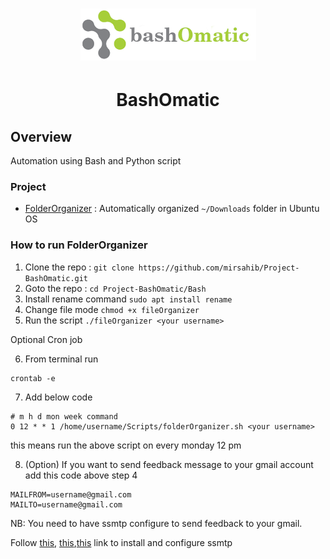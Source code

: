 <h1 align="center">
   <img src="assets/logo.png">
   
</h1>

# <center>BashOmatic</center>

## Overview

Automation using Bash and Python script

### Project

- [FolderOrganizer](https://github.com/mirsahib/Project-BashOmatic/blob/master/Bash/folderOrganizer.sh) : Automatically organized `~/Downloads` folder in Ubuntu OS

### How to run FolderOrganizer

1. Clone the repo : `git clone https://github.com/mirsahib/Project-BashOmatic.git`
2. Goto the repo : `cd Project-BashOmatic/Bash`
3. Install rename command `sudo apt install rename` 
4. Change file mode `chmod +x fileOrganizer`
5. Run the script `./fileOrganizer <your username>`

Optional Cron job

6. From terminal run

```
crontab -e
```

7. Add below code

```
# m h d mon week command
0 12 * * 1 /home/username/Scripts/folderOrganizer.sh <your username>
```

this means run the above script on every monday 12 pm

8. (Option) If you want to send feedback message to your gmail account add this code above step 4

```
MAILFROM=username@gmail.com
MAILTO=username@gmail.com
```

NB: You need to have ssmtp configure to send feedback to your gmail.

Follow [this](https://www.digitalocean.com/community/questions/how-to-send-emails-from-a-bash-script-using-ssmtp), [this](https://unix.stackexchange.com/questions/202934/how-to-send-mail-to-gmail-account-using-ssmtp),[this](https://galleryserverpro.com/use-gmail-as-your-smtp-server-even-when-using-2-factor-authentication-2-step-verification/#:~:text=Enable%20SMTP%20server%20with%202,your%20password%20and%20your%20phone.) link to install and configure ssmtp
